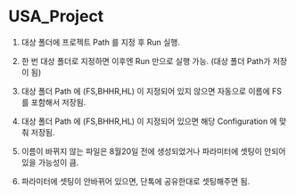 # USA_Project

1. 대상 폴더에 프로젝트 Path 를 지정 후 Run 실행.

2. 한 번 대상 폴더로 지정하면 이후엔 Run 만으로 실행 가능. (대상 폴더 Path가 저장이 됨)

3. 대상 폴더 Path 에 (FS,BHHR,HL) 이 지정되어 있지 않으면 자동으로 이름에 FS 를 포함해서 저장됨.

4. 대상 폴더 Path 에 (FS,BHHR,HL) 이 지정되어 있으면 해당 Configuration 에 맞춰 저장됨.

5. 이름이 바뀌지 않는 파일은 8월20일 전에 생성되었거나 파라미터에 셋팅이 안되어 있을 가능성이 큼.

6. 파라미터에 셋팅이 안바뀌어 있으면, 단톡에 공유한대로 셋팅해주면 됨.
